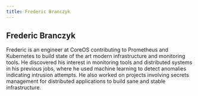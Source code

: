 ```yaml
---
title: Frederic Branczyk
---
```


## Frederic Branczyk

Frederic is an engineer at CoreOS contributing to Prometheus and Kubernetes to build state of the art modern infrastructure and monitoring tools. He discovered his interest in monitoring tools and distributed systems in his previous jobs, where he used machine learning to detect anomalies indicating intrusion attempts. He also worked on projects involving secrets management for distributed applications to build sane and stable infrastructure.
